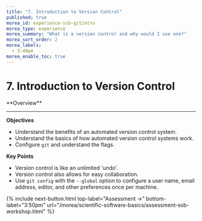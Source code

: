 ```yaml
---
title: "7. Introduction to Version Control"
published: true
morea_id: experience-ssb-gitintro
morea_type: experience
morea_summary: "What is a version control and why would I use one?"
morea_sort_order: 2
morea_labels:
  - 3:40pm
morea_enable_toc: true
---
```


# 7. Introduction to Version Control

<div class="alert alert-success mt-3" role="alert" markdown="1">
<i class="fa-solid fa-globe fa-xl"></i> **Overview**
<hr/>

**Objectives**
* Understand the benefits of an automated version control system.
* Understand the basics of how automated version control systems work.
* Configure `git` and understand the flags.

**Key Points**
  * Version control is like an unlimited 'undo'.
  * Version control also allows for easy collaboration.
  * Use `git config` with the `--global` option to configure a user name, email address, editor, and other preferences once per machine.

</div>


{% include next-button.html
           top-label="Assessment ->"
           bottom-label="3:50pm"
           url="/morea/scientific-software-basics/assessment-ssb-workshop.html" %}
